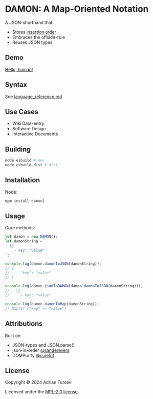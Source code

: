 # DAMON: A Map-Oriented Notation

A JSON-shorthand that:

- Stores [insertion order](https://developer.mozilla.org/en-US/docs/Web/JavaScript/Reference/Global_Objects/Map)
- Embraces the offside-rule
- Reuses JSON types

## Demo

[Hello, human!](https://planviii.com/)

## Syntax

See [language_reference.md](./language_reference.md)

## Use Cases

- Wiki Data-entry
- Software Design
- Interactive Documents

## Building

```Bash
node esbuild # dev
node esbuild-dist # dist
```

## Installation

Node:

```bash
npm install damon2
```

## Usage

Core methods:

```js
let damon = new DAMON();
let damonString =`
- {}
    - key: "value"
`;

console.log(damon.damonToJSON(damonString));
// {
//     "key": "value"
// }

console.log(damon.jsonToDAMON(damon.damonToJSON(damonString)));
// - {}
//     - key: "value"

console.log(damon.damonToMap(damonString));
// Map(1) {"key" => "value"}
```

## Attributions

Built on:

- JSON-types and JSON.parse()
- json-in-order [@sanderevers](https://github.com/sanderevers)
- DOMPurify [@cure53](https://github.com/cure53)

## License

Copyright © 2024 Adrian Turcev

Licensed under the [MPL-2.0 license](./LICENSE.txt)